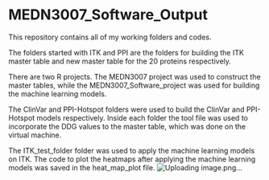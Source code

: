 # MEDN3007_Software_Output

This repository contains all of my working folders and codes. 

The folders started with ITK and PPI are the folders for building the ITK master table and new master table for the 20 proteins respectively. 

There are two R projects. The MEDN3007 project was used to construct the master tables, while the MEDN3007_Software_project was used for building the machine learning models. 

The ClinVar and PPI-Hotspot folders were used to build the ClinVar and PPI-Hotspot models respectively. Inside each folder the tool file was used to incorporate the DDG values to the master table, which was done on the virtual machine. 

The ITK_test_folder folder was used to apply the machine learning models on ITK. The code to plot the heatmaps after applying the machine learning models was saved in the heat_map_plot file. 
![Uploading image.png…]()
